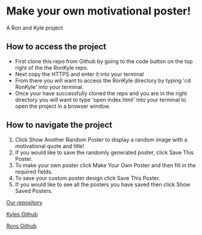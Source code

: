 # Make your own motivational poster!

A Ron and Kyle project

## How to access the project

* First clone this repo from Github by going to the code button on the top right of the the RonKyle repo.
* Next copy the HTTPS and enter it into your terminal
* From there you will want to access the RonKyle directory by typing 'cd RonKyle' into your terminal.
* Once your have successfully cloned the repo and you are in the right directory you will want to type 'open index.html' into your terminal to open the project in a browser window.

## How to navigate the project

1. Click Show Another Random Poster to display a random image with a motivational quote and title!
2. If you would like to save the randomly generated poster, click Save This Poster.
3. To make your own poster click Make Your Own Poster and then fill in the required fields.
4. To save your custom poster design click Save This Poster.
5. If you would like to see all the posters you have saved then click Show Saved Posters.



[Our repository](https://github.com/K-Howard/RonKyle)

[Kyles Github](https://github.com/K-Howard)

[Rons Github](https://github.com/rlh28)
